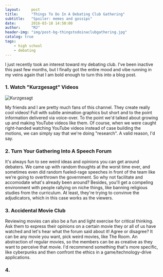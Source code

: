 ```yaml
---
layout:     post
title:      "Things To Do In A Debating Club Gathering"
subtitle:   "Spoiler: memes and gossips"
date:       2016-03-18 14:50:00
author:     "MJ"
header-img: "img/post-bg-thingstodoinaclubgathering.jpg"
catalog: true
tags:
    - high school
    - debating
---
```

I just recently took an interest toward my debating club. I've been inactive this past few months, but I finally got the entire mood and vibe running in my veins again that I am bold enough to turn this into a blog post.

### 1. Watch "Kurzgesagt" Videos
![Kurzgesagt](https://www.google.com/url?sa=i&url=https%3A%2F%2Fwww.sciencealert.com%2Fthis-video-explains-perfectly-why-crispr-really-will-change-humanity-forever&psig=AOvVaw39x3aQTkhF6egzJz7l_W1V&ust=1581191617026000&source=images&cd=vfe&ved=0CAIQjRxqFwoTCJji_vybwOcCFQAAAAAdAAAAABAD "Kurzgesagt")

My friends and I are pretty much fans of this channel. They create really cool videos! Full with subtle animation graphics but short and to the point information delivered via voice-over. To the point we'd talked about growing up and making YouTube videos like them. Of course, when we were caught right-handed watching YouTube videos instead of case building the motions, we can simply say that we're doing "research". A valid reason, I'd say.

### 2. Turn Your Gathering Into A Speech Forum
It's always fun to see weird ideas and opinions you can get around debaters. We came up with random thoughts at the worst time ever, and sometimes even did random fueled-rage speeches in front of the team like we're going to overthrown the government. So why not facilitate and accomodate what's already been around? Besides, you'll get a compeling environment with people rallying on niche things, like banning religious studies from the curriculum. At least, they're trying to convinve the adjudicators, which in this case works as the viewers.

### 3. Accidental Movie Club
Reviewing movies can also be a fun and light exercise for critical thinking. Ask them to express their opinions on a certain movie they or all of us have watched and let's hear what the forum said about it! Agree or disagree? It can be any movie you want, pick weird movies, like The Room. An abstraction of regular movies, so the members can be as creative as they want to perceive that movie. I'd recommend something that's more specific, like cyberpunks and then confront the ethics in a game/technology-drive applications.

### 4. 
